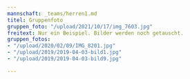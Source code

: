 ```yaml
---
mannschaft: _teams/herren1.md
titel: Gruppenfoto
gruppen_foto: "/upload/2021/10/17/img_7603.jpg"
freitext: Nur ein Beispiel. Bilder werden noch getauscht.
gruppen_fotos:
- "/upload/2020/02/09/IMG_8201.jpg"
- "/upload/2019/2019-04-03-bild1.jpg"
- "/upload/2019/2019-04-03-bild9.jpg"

---
```

